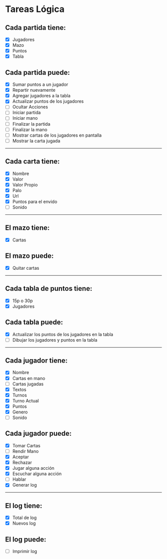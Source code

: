 # Tareas Lógica

## Cada partida tiene: 

- [x] Jugadores
- [x] Mazo
- [x] Puntos
- [x] Tabla

## Cada partida puede:

- [x] Sumar puntos a un jugador
- [x] Repartir nuevamente
- [x] Agregar jugadores a la tabla
- [x] Actualizar puntos de los jugadores
- [ ] Ocultar Acciones
- [ ] Iniciar partida
- [ ] Iniciar mano
- [ ] Finalizar la partida
- [ ] Finalizar la mano
- [ ] Mostrar cartas de los jugadores en pantalla
- [ ] Mostrar la carta jugada

___

## Cada carta tiene:

- [x] Nombre
- [x] Valor
- [x] Valor Propio
- [x] Palo
- [x] Url
- [x] Puntos para el envido
- [ ] Sonido

___

## El mazo tiene:

- [x] Cartas

## El mazo puede:

- [x] Quitar cartas

___

## Cada tabla de puntos tiene:

- [x] 15p o 30p
- [x] Jugadores

## Cada tabla puede:

- [x] Actualizar los puntos de los jugadores en la tabla
- [ ] Dibujar los jugadores y puntos en la tabla

___

## Cada jugador tiene:

- [x] Nombre 
- [x] Cartas en mano
- [ ] Cartas jugadas
- [x] Textos
- [x] Turnos
- [x] Turno Actual
- [x] Puntos
- [x] Genero
- [ ] Sonido

## Cada jugador puede:

- [x] Tomar Cartas
- [ ] Rendir Mano
- [x] Aceptar
- [x] Rechazar
- [x] Jugar alguna acción
- [x] Escuchar alguna acción
- [ ] Hablar
- [x] Generar log

___

## El log tiene:

- [x] Total de log
- [x] Nuevos log

## El log puede:

- [ ] Imprimir log

